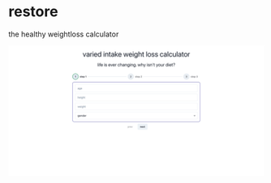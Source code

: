 # restore
 the healthy weightloss calculator

 ![screenshot of healthy weightloss calculator with stepper ui](src/img/screenshot.png "screenshot of the calculator")

